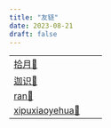 ```yaml
---
title: "友链"
date: 2023-08-21
draft: false
---
```



|                                                        |        |   |
|--------------------------------------------------------|--------|-------|
| [拾月🔗](https://www.skyue.com/)                         |  |   |
| [迦识🔗](https://www.wejias.com/)                        |  |   |
| [ran🔗](https://chaxus.github.io/ran/)                 |  |   |
| [xipuxiaoyehua🔗](https://blog.digitalimmigrants.org/) |  |   |

 


